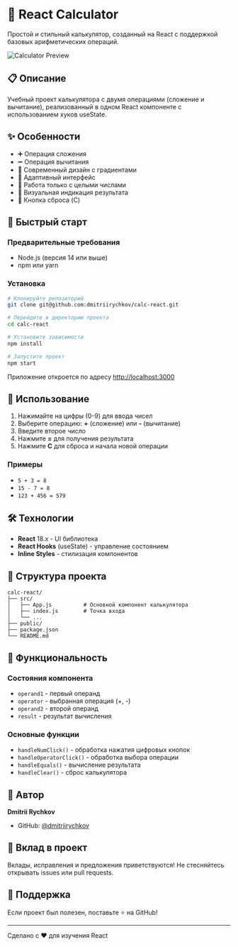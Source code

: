 # 🧮 React Calculator

Простой и стильный калькулятор, созданный на React с поддержкой базовых арифметических операций.

![Calculator Preview](https://img.shields.io/badge/React-18.x-61DAFB?style=flat&logo=react)

## 📋 Описание

Учебный проект калькулятора с двумя операциями (сложение и вычитание), реализованный в одном React компоненте с использованием хуков useState.

## ✨ Особенности

- ➕ Операция сложения
- ➖ Операция вычитания
- 🎨 Современный дизайн с градиентами
- 📱 Адаптивный интерфейс
- 🔢 Работа только с целыми числами
- 💚 Визуальная индикация результата
- 🧹 Кнопка сброса (C)

## 🚀 Быстрый старт

### Предварительные требования

- Node.js (версия 14 или выше)
- npm или yarn

### Установка

```bash
# Клонируйте репозиторий
git clone git@github.com:dmitriirychkov/calc-react.git

# Перейдите в директорию проекта
cd calc-react

# Установите зависимости
npm install

# Запустите проект
npm start
```

Приложение откроется по адресу [http://localhost:3000](http://localhost:3000)

## 🎯 Использование

1. Нажимайте на цифры (0-9) для ввода чисел
2. Выберите операцию: **+** (сложение) или **-** (вычитание)
3. Введите второе число
4. Нажмите **=** для получения результата
5. Нажмите **C** для сброса и начала новой операции

### Примеры

- `5 + 3 = 8`
- `15 - 7 = 8`
- `123 + 456 = 579`

## 🛠️ Технологии

- **React** 18.x - UI библиотека
- **React Hooks** (useState) - управление состоянием
- **Inline Styles** - стилизация компонентов

## 📁 Структура проекта

```
calc-react/
├── src/
│   ├── App.js          # Основной компонент калькулятора
│   ├── index.js        # Точка входа
│   └── ...
├── public/
├── package.json
└── README.md
```

## 🧪 Функциональность

### Состояния компонента

- `operand1` - первый операнд
- `operator` - выбранная операция (+, -)
- `operand2` - второй операнд
- `result` - результат вычисления

### Основные функции

- `handleNumClick()` - обработка нажатия цифровых кнопок
- `handleOperatorClick()` - обработка выбора операции
- `handleEquals()` - вычисление результата
- `handleClear()` - сброс калькулятора

## 👤 Автор

**Dmitrii Rychkov**

- GitHub: [@dmitriirychkov](https://github.com/dmitriirychkov)

## 🤝 Вклад в проект

Вклады, исправления и предложения приветствуются! Не стесняйтесь открывать issues или pull requests.

## 🌟 Поддержка

Если проект был полезен, поставьте ⭐ на GitHub!

---

Сделано с ❤️ для изучения React
